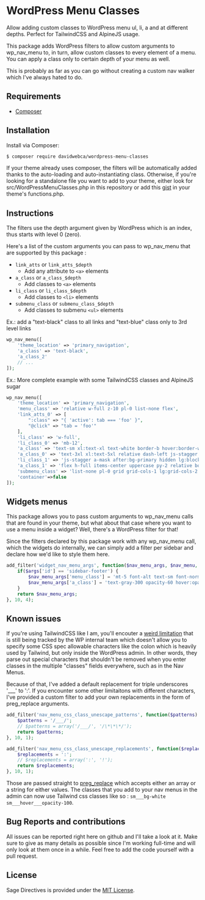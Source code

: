 # WordPress Menu Classes

Allow adding custom classes to WordPress menu ul, li, a and at different depths. Perfect for TailwindCSS and AlpineJS usage.

This package adds WordPress filters to allow custom arguments to wp_nav_menu to, in turn, allow custom classes to every element of a menu. You can apply a class only to certain depth of your menu as well.

This is probably as far as you can go without creating a custom nav walker which I've always hated to do.

## Requirements

- [Composer](https://getcomposer.org/download/)

## Installation

Install via Composer:

```bash
$ composer require davidwebca/wordpress-menu-classes
```

If your theme already uses composer, the filters will be automatically added thanks to the auto-loading and auto-instantiating class. Otherwise, if you're looking for a standalone file you want to add to your theme, either look for src/WordPressMenuClasses.php in this repository or add this [gist](https://gist.github.com/davidwebca/a7b278bbb0c0ce1d1ec5620126e863bb) in your theme's functions.php.

## Instructions

The filters use the depth argument given by WordPress which is an index, thus starts with level 0 (zero).

Here's a list of the custom arguments you can pass to wp_nav_menu that are supported by this package : 

- ```link_atts``` or ```link_atts_$depth```
  - Add any attribute to ```<a>``` elements
- ```a_class``` or ```a_class_$depth```
  - Add classes to ```<a>``` elements
- ```li_class``` or ```li_class_$depth```
  - Add classes to ```<li>``` elements
- ```submenu_class``` or ```submenu_class_$depth```
  - Add classes to submenu ```<ul>``` elements

Ex.: add a "text-black" class to all links and "text-blue" class only to 3rd level links

```php
wp_nav_menu([
    'theme_location' => 'primary_navigation',
    'a_class' => 'text-black',
    'a_class_2'
    // ...
]);
```

Ex.: More complete example with some TailwindCSS classes and AlpineJS sugar

```php
wp_nav_menu([
    'theme_location' => 'primary_navigation',
    'menu_class' => 'relative w-full z-10 pl-0 list-none flex',
    'link_atts_0' => [
        ":class" => "{ 'active': tab === 'foo' }",
        "@click" => "tab = 'foo'"
    ],
    'li_class' => 'w-full',
    'li_class_0' => 'mb-12',
    'a_class' => 'text-sm xl:text-xl text-white border-b hover:border-white',
    'a_class_0' => 'text-3xl xl:text-5xl relative dash-left js-stagger  a-mask after:bg-primary',
    'li_class_1' => 'js-stagger a-mask after:bg-primary hidden lg:block',
    'a_class_1' => 'flex h-full items-center uppercase py-2 relative border-white border-opacity-40 hover:border-opacity-100',
    'submenu_class' => 'list-none pl-0 grid grid-cols-1 lg:grid-cols-2 lg:gap-x-12 xl:gap-x-24 xxl:gap-x-32',
    'container'=>false
]);
```

## Widgets menus

This package allows you to pass custom arguments to wp_nav_menu calls that are found in your theme, but what about that case where you want to use a menu inside a widget? Well, there's a WordPress filter for that! 

Since the filters declared by this package work with any wp_nav_menu call, which the widgets do internally, we can simply add a filter per sidebar and declare how we'd like to style them here.

```php
add_filter('widget_nav_menu_args', function($nav_menu_args, $nav_menu, $args, $instance) {
    if($args['id'] == 'sidebar-footer') {
        $nav_menu_args['menu_class'] = 'mt-5 font-alt text-sm font-normal leading-7 opacity-60';
        $nav_menu_args['a_class'] = 'text-gray-300 opacity-60 hover:opacity-100';
    }
    return $nav_menu_args;
}, 10, 4);
```


## Known issues

If you're using TailwindCSS like I am, you'll encouter a [weird limitation](https://core.trac.wordpress.org/ticket/33924) that is still being tracked by the WP internal team which doesn't allow you to specify some CSS spec allowable characters like the colon which is heavily used by Tailwind, but only inside the WordPress admin. In other words, they parse out special characters that shouldn't be removed when you enter classes in the multiple "classes" fields everywhere, such as in the Nav Menus.

Because of that, I've added a default replacement for triple underscores '___' to ':'. If you encounter some other limitaitons with different characters, I've provided a custom filter to add your own replacements in the form of preg_replace arguments.


```php
add_filter('nav_menu_css_class_unescape_patterns', function($patterns) {
    $patterns = '/___/';
    // $patterns = array('/___/', '/\*\*\*/');
    return $patterns;
}, 10, 1);

add_filter('nav_menu_css_class_unescape_replacements', function($replacements) {
    $replacements = ':';
    // $replacements = array(':', '!');
    return $replacements;
}, 10, 1);
```

Those are passed straight to [preg_replace](https://www.php.net/manual/en/function.preg-replace.php) which accepts either an array or a string for either values. The classes that you add to your nav menus in the admin can now use Tailwind css classes like so : ```sm___bg-white sm___hover___opacity-100```.

## Bug Reports and contributions

All issues can be reported right here on github and I'll take a look at it. Make sure to give as many details as possible since I'm working full-time and will only look at them once in a while. Feel free to add the code yourself with a pull request.

## License

Sage Directives is provided under the [MIT License](https://github.com/log1x/sage-directives/blob/master/LICENSE.md).
